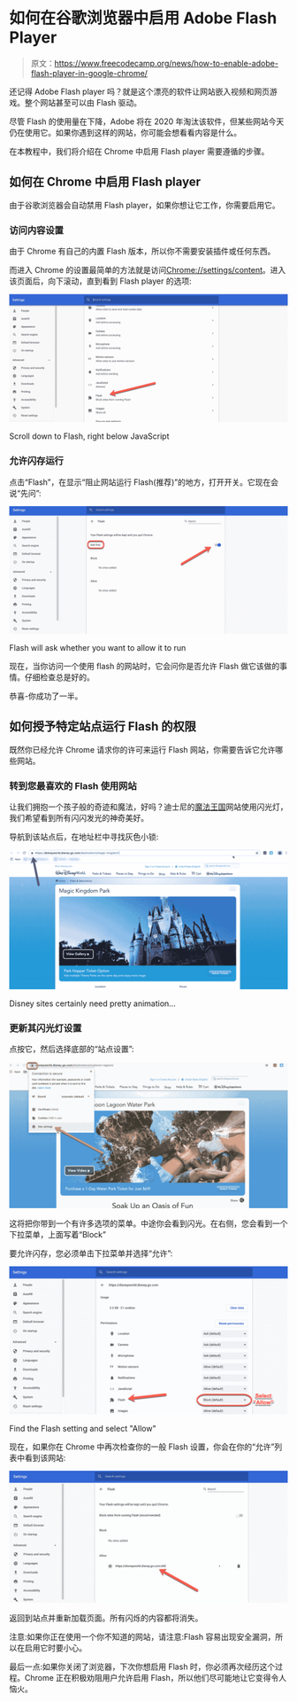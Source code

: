 # 如何在谷歌浏览器中启用 Adobe Flash Player

> 原文：<https://www.freecodecamp.org/news/how-to-enable-adobe-flash-player-in-google-chrome/>

还记得 Adobe Flash player 吗？就是这个漂亮的软件让网站嵌入视频和网页游戏。整个网站甚至可以由 Flash 驱动。

尽管 Flash 的使用量在下降，Adobe 将在 2020 年淘汰该软件，但某些网站今天仍在使用它。如果你遇到这样的网站，你可能会想看看内容是什么。

在本教程中，我们将介绍在 Chrome 中启用 Flash player 需要遵循的步骤。

## 如何在 Chrome 中启用 Flash player

由于谷歌浏览器会自动禁用 Flash player，如果你想让它工作，你需要启用它。

### 访问内容设置

由于 Chrome 有自己的内置 Flash 版本，所以你不需要安装插件或任何东西。

而进入 Chrome 的设置最简单的方法就是访问[Chrome://settings/content](chrome://settings/content)。进入该页面后，向下滚动，直到看到 Flash player 的选项:

![adobe-flash-chrome-settings](img/0358ec9f0ee4320e465d944ebafaa6b8.png)

Scroll down to Flash, right below JavaScript

### 允许闪存运行

点击“Flash”，在显示“阻止网站运行 Flash(推荐)”的地方，打开开关。它现在会说“先问”:

![adobe-flash-allow](img/72901fa2fa9270fe0e35ffb880b44ea7.png)

Flash will ask whether you want to allow it to run

现在，当你访问一个使用 flash 的网站时，它会问你是否允许 Flash 做它该做的事情。仔细检查总是好的。

恭喜-你成功了一半。

## 如何授予特定站点运行 Flash 的权限

既然你已经允许 Chrome 请求你的许可来运行 Flash 网站，你需要告诉它允许哪些网站。

### 转到您最喜欢的 Flash 使用网站

让我们拥抱一个孩子般的奇迹和魔法，好吗？迪士尼的[魔法王国](https://disneyworld.disney.go.com/destinations/magic-kingdom/)网站使用闪光灯，我们希望看到所有闪闪发光的神奇美好。

导航到该站点后，在地址栏中寻找灰色小锁:

![Adobe-flash-disney-homepage](img/0d3c5bfb535a36b2da4bd54be776bba5.png)

Disney sites certainly need pretty animation...

### 更新其闪光灯设置

点按它，然后选择底部的“站点设置”:

![adobe-flash-site-settings](img/99560290791dc112ab9e7304e7761909.png)

这将把你带到一个有许多选项的菜单。中途你会看到闪光。在右侧，您会看到一个下拉菜单，上面写着“Block”

要允许闪存，您必须单击下拉菜单并选择“允许”:

![adobe-flash-allow-flash](img/c1ee9e699abacc2b32aa009e79ea1bfa.png)

Find the Flash setting and select "Allow"

现在，如果你在 Chrome 中再次检查你的一般 Flash 设置，你会在你的“允许”列表中看到该网站:

![adobe-flash-enabled](img/93886f8a09599f1290e60846e9e3662f.png)

返回到站点并重新加载页面。所有闪烁的内容都将消失。

注意:如果你正在使用一个你不知道的网站，请注意:Flash 容易出现安全漏洞，所以在启用它时要小心。

最后一点:如果你关闭了浏览器，下次你想启用 Flash 时，你必须再次经历这个过程。Chrome 正在积极劝阻用户允许启用 Flash，所以他们尽可能地让它变得令人恼火。
